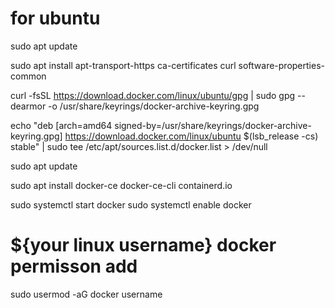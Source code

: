 # for ubuntu
  
  sudo apt update
  
  sudo apt install apt-transport-https ca-certificates curl software-properties-common
  
  curl -fsSL https://download.docker.com/linux/ubuntu/gpg | sudo gpg --dearmor -o /usr/share/keyrings/docker-archive-keyring.gpg
  
  echo "deb [arch=amd64 signed-by=/usr/share/keyrings/docker-archive-keyring.gpg] https://download.docker.com/linux/ubuntu $(lsb_release -cs) stable" | sudo tee /etc/apt/sources.list.d/docker.list > /dev/null
  
  sudo apt update
  
  sudo apt install docker-ce docker-ce-cli containerd.io
  
  sudo systemctl start docker
  sudo systemctl enable docker
  
  # ${your linux username} docker permisson add
  sudo usermod -aG docker username
